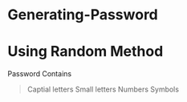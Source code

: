 # Generating-Password
  # Using Random Method
  
  Password Contains
  >Captial letters
  >Small letters
  >Numbers
  >Symbols
   
 
